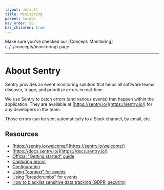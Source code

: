 ```yaml
---
layout: default
title: Monitoring
parent: Guides
nav_order: 50
has_children: true
---
```


<div class="code-example" markdown="1">
<span markdown="1">
    Make sure you've checked our [Concept: Monitoring](../../concepts/monitoring) page.
</span>
</div>

---

# About Sentry

Sentry provides an event monitoring solution that helps all software teams discover, triage, and prioritize errors in real-time.

We use Sentry to catch errors (and various events) that happen within the application.
They are available at [https://sentry.io/](https://sentry.io/) for any developers in the team.

Those errors can be sent automatically to a Slack channel, by email, etc.

## Resources

- [https://sentry.io/welcome/](https://sentry.io/welcome/)
- [https://docs.sentry.io/](https://docs.sentry.io/)
- [Official "Getting started" guide](https://docs.sentry.io/error-reporting/quickstart/?platform=javascript)
- [Capturing errors](https://docs.sentry.io/error-reporting/capturing/?platform=javascript)
- [Configuration](https://docs.sentry.io/error-reporting/configuration/?platform=javascript)
- [Using "context" for events](https://docs.sentry.io/enriching-error-data/context/?platform=javascript)
- [Using "breadcrumbs" for events](https://docs.sentry.io/enriching-error-data/breadcrumbs/?platform=javascript)
- [How to blacklist sensitive data tracking (GDPR, security)](https://docs.sentry.io/data-management/sensitive-data/)
